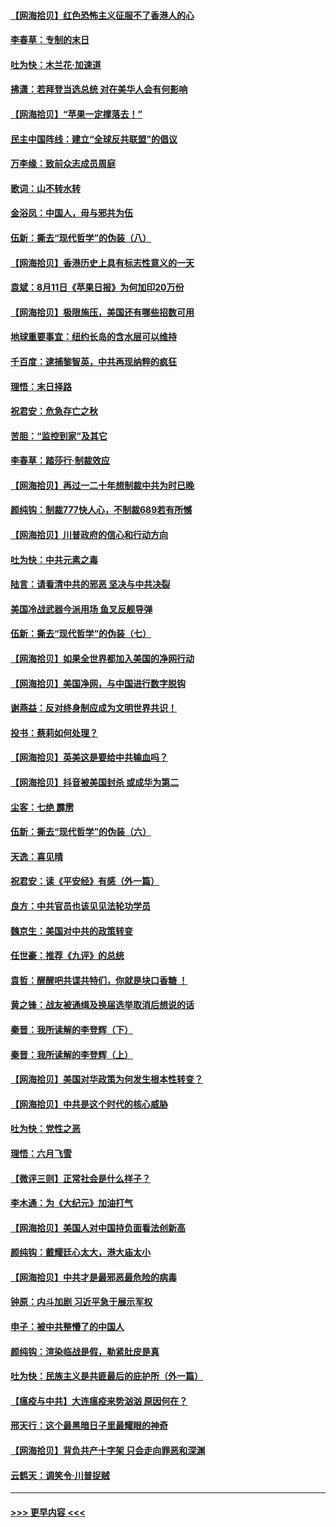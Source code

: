 #### [【网海拾贝】红色恐怖主义征服不了香港人的心](../pages/nsc993/n12329296.md?t=08141451) 
#### [李春草：专制的末日](../pages/nsc993/n12329079.md?t=08141451) 
#### [吐为快：木兰花‧加速道](../pages/nsc993/n12327366.md?t=08141451) 
#### [拂潇：若拜登当选总统 对在美华人会有何影响](../pages/nsc993/n12295996.md?t=08141451) 
#### [【网海拾贝】“苹果一定撑落去！”](../pages/nsc993/n12326784.md?t=08141451) 
#### [民主中国阵线：建立“全球反共联盟”的倡议](../pages/nsc993/n12324177.md?t=08141451) 
#### [万李缘：致前众志成员周庭](../pages/nsc993/n12324635.md?t=08141451) 
#### [歌词：山不转水转](../pages/nsc993/n12324599.md?t=08141451) 
#### [金浴凤：中国人，毋与邪共为伍](../pages/nsc993/n12324257.md?t=08141451) 
#### [伍新：撕去“现代哲学”的伪装（八）](../pages/nsc993/n12324188.md?t=08141451) 
#### [【网海拾贝】香港历史上具有标志性意义的一天](../pages/nsc993/n12324021.md?t=08141451) 
#### [袁斌：8月11日《苹果日报》为何加印20万份](../pages/nsc993/n12323955.md?t=08141451) 
#### [【网海拾贝】极限施压，美国还有哪些招数可用](../pages/nsc993/n12322512.md?t=08141451) 
#### [地球重要事宜：纽约长岛的含水层可以维持](../pages/nsc993/n12321844.md?t=08141451) 
#### [千百度：逮捕黎智英，中共再现纳粹的疯狂](../pages/nsc993/n12321777.md?t=08141451) 
#### [理悟：末日择路](../pages/nsc993/n12320812.md?t=08141451) 
#### [祝君安：危急存亡之秋](../pages/nsc993/n12320795.md?t=08141451) 
#### [苦胆：“监控到家”及其它](../pages/nsc993/n12320751.md?t=08141451) 
#### [李春草：踏莎行·制裁效应](../pages/nsc993/n12318290.md?t=08141451) 
#### [【网海拾贝】再过一二十年想制裁中共为时已晚](../pages/nsc993/n12318195.md?t=08141451) 
#### [颜纯钩：制裁777快人心，不制裁689若有所憾](../pages/nsc993/n12316912.md?t=08141451) 
#### [【网海拾贝】川普政府的信心和行动方向](../pages/nsc993/n12316673.md?t=08141451) 
#### [吐为快：中共元素之毒](../pages/nsc993/n12316547.md?t=08141451) 
#### [陆言：请看清中共的邪恶 坚决与中共决裂](../pages/nsc993/n12315784.md?t=08141451) 
#### [美国冷战武器今派用场 鱼叉反舰导弹](../pages/nsc993/n12316258.md?t=08141451) 
#### [伍新：撕去“现代哲学”的伪装（七）](../pages/nsc993/n12315846.md?t=08141451) 
#### [【网海拾贝】如果全世界都加入美国的净网行动](../pages/nsc993/n12315588.md?t=08141451) 
#### [【网海拾贝】美国净网，与中国进行数字脱钩](../pages/nsc993/n12312813.md?t=08141451) 
#### [谢燕益：反对终身制应成为文明世界共识！](../pages/nsc993/n12310465.md?t=08141451) 
#### [投书：蔡莉如何处理？](../pages/nsc993/n12310224.md?t=08141451) 
#### [【网海拾贝】英美这是要给中共输血吗？](../pages/nsc993/n12307646.md?t=08141451) 
#### [【网海拾贝】抖音被美国封杀 或成华为第二](../pages/nsc993/n12305277.md?t=08141451) 
#### [尘客：七绝 霹雳](../pages/nsc993/n12304053.md?t=08141451) 
#### [伍新：撕去“现代哲学”的伪装（六）](../pages/nsc993/n12303243.md?t=08141451) 
#### [天逸：喜见晴](../pages/nsc993/n12303226.md?t=08141451) 
#### [祝君安：读《平安经》有感（外一篇）](../pages/nsc993/n12303170.md?t=08141451) 
#### [良方：中共官员也该见见法轮功学员](../pages/nsc993/n12302985.md?t=08141451) 
#### [魏京生：美国对中共的政策转变](../pages/nsc993/n12302929.md?t=08141451) 
#### [任世豪：推荐《九评》的总统](../pages/nsc993/n12302838.md?t=08141451) 
#### [袁哲：醒醒吧共谍共特们，你就是块口香糖 ！](../pages/nsc993/n12302678.md?t=08141451) 
#### [黄之锋：战友被通缉及换届选举取消后想说的话](../pages/nsc993/n12302681.md?t=08141451) 
#### [秦晋：我所读解的李登辉（下）](../pages/nsc993/n12302171.md?t=08141451) 
#### [秦晋：我所读解的李登辉（上）](../pages/nsc993/n12301979.md?t=08141451) 
#### [【网海拾贝】美国对华政策为何发生根本性转变？](../pages/nsc993/n12302091.md?t=08141451) 
#### [【网海拾贝】中共是这个时代的核心威胁](../pages/nsc993/n12300541.md?t=08141451) 
#### [吐为快：党性之恶](../pages/nsc993/n12300263.md?t=08141451) 
#### [理悟：六月飞雪](../pages/nsc993/n12300243.md?t=08141451) 
#### [【微评三则】正常社会是什么样子？](../pages/nsc993/n12300228.md?t=08141451) 
#### [李木通：为《大纪元》加油打气](../pages/nsc993/n12280363.md?t=08141451) 
#### [【网海拾贝】美国人对中国持负面看法创新高](../pages/nsc993/n12298720.md?t=08141451) 
#### [颜纯钩：戴耀廷心太大，港大庙太小](../pages/nsc993/n12297682.md?t=08141451) 
#### [【网海拾贝】中共才是最邪恶最危险的病毒](../pages/nsc993/n12296470.md?t=08141451) 
#### [钟原：内斗加剧 习近平急于展示军权](../pages/nsc993/n12292544.md?t=08141451) 
#### [申子：被中共整懵了的中国人](../pages/nsc993/n12291389.md?t=08141451) 
#### [颜纯钩：渲染临战是假，勒紧肚皮是真](../pages/nsc993/n12290945.md?t=08141451) 
#### [吐为快：民族主义是共匪最后的庇护所（外一篇）](../pages/nsc993/n12290887.md?t=08141451) 
#### [【瘟疫与中共】大连瘟疫来势汹汹 原因何在？](../pages/nsc993/n12287474.md?t=08141451) 
#### [邢天行：这个最黑暗日子里最耀眼的神奇](../pages/nsc993/n12289882.md?t=08141451) 
#### [【网海拾贝】背负共产十字架 只会走向罪恶和深渊](../pages/nsc993/n12288290.md?t=08141451) 
#### [云鹤天：调笑令·川普捉贼](../pages/nsc993/n12285672.md?t=08141451) 

----
#### [ >>> 更早内容 <<< ](../indexes/nsc993-earlier.md)
